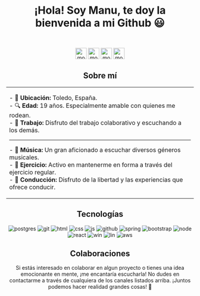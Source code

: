 <div align="center">
  <h1>¡Hola! Soy Manu, te doy la bienvenida a mi Github 😃</h1>
  <br>
  <p align="center">
    <a href="/" target="_blank"><img src="https://img.shields.io/badge/linkedin-%231DA1F2.svg?style=for-the-badge&logo=linkedin&logoColor=white" alt="mortizp" height="30"/></a>
    <a href="/" target="_blank"><img src="https://img.shields.io/badge/gmail-EA4335.svg?style=for-the-badge&logo=gmail&logoColor=white" alt="mortizp" height="30"/></a>
    <a href="/" target="_blank"><img src="https://img.shields.io/badge/instagram-%23E4405F.svg?style=for-the-badge&logo=Instagram&logoColor=white" alt="mortizp" height="30"/></a>
    <a href="/" target="_blank"><img src="https://img.shields.io/badge/twitter-1DA1F2.svg?style=for-the-badge&logo=twitter&logoColor=white" alt="mortizp" height="30"/></a>
  </p>
  <h2>Sobre mí</h2>
  <table>
    <tr>
      <td valign="top">
        <p>
          - 📍 <strong>Ubicación:</strong> Toledo, España.<br>
          - 🔍 <strong>Edad:</strong> 19 años. Especialmente amable con quienes me rodean.<br>
          - 🤝 <strong>Trabajo:</strong> Disfruto del trabajo colaborativo y escuchando a los demás.<br>
        </p>
        <hr>
        <p>
          - 🎵 <strong>Música:</strong> Un gran aficionado a escuchar diversos géneros musicales.<br>
          - 💪 <strong>Ejercicio:</strong> Activo en mantenerme en forma a través del ejercicio regular.<br>
          - 🚗 <strong>Conducción:</strong> Disfruto de la libertad y las experiencias que ofrece conducir.<br>
        </p>
      </td>
    </tr>
  </table>
  <h2>Tecnologías</h2>
    <p>
      <img src="https://img.shields.io/badge/PostgreSQL-316192?style=for-the-badge&logo=postgresql&logoColor=white" alt="postgres"/>
      <img src="https://img.shields.io/badge/Git-F05032?style=for-the-badge&logo=git&logoColor=white" alt="git"/>
      <img src="https://img.shields.io/badge/HTML5-E34F26?style=for-the-badge&logo=html5&logoColor=white" alt="html"/>
      <img src="https://img.shields.io/badge/CSS-1572B6?&style=for-the-badge&logo=css3&logoColor=white" alt="css"/>
      <img src="https://img.shields.io/badge/JavaScript-F7DF1E?style=for-the-badge&logo=javascript&logoColor=white" alt="js"/>
      <img src="https://img.shields.io/badge/GitHub-000000?style=for-the-badge&logo=github&logoColor=white" alt="github"/>
      <img src="https://img.shields.io/badge/Spring-6DB33F?style=for-the-badge&logo=spring&logoColor=white" alt="spring"/>
      <img src="https://img.shields.io/badge/Bootstrap-7952B3?style=for-the-badge&logo=bootstrap&logoColor=white" alt="bootstrap"/>
      <img src="https://img.shields.io/badge/Node.js-339933?style=for-the-badge&logo=nodedotjs&logoColor=white" alt="node"/>
      <img src="https://img.shields.io/badge/React-61DAFB?style=for-the-badge&logo=react&logoColor=black" alt="react"/>
      <img src="https://img.shields.io/badge/Windows-0078D4?style=for-the-badge&logo=windows&logoColor=black" alt="win"/>
      <img src="https://img.shields.io/badge/Linux-FCC624?style=for-the-badge&logo=linux&logoColor=black" alt="lin"/>
      <img src="https://img.shields.io/badge/AWS-232F3E?style=for-the-badge&logo=amazonaws&logoColor=white" alt="aws"/>
    </p>
    
  <h2>Colaboraciones</h2>
  <p>Si estás interesado en colaborar en algun proyecto o tienes una idea emocionante en mente, ¡me encantaría escucharla! No dudes en contactarme a través de cualquiera de los canales listados arriba. ¡Juntos podemos hacer realidad grandes cosas! 🚀</p>
</div>
